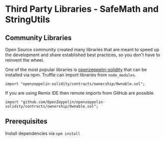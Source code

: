 # Third Party Libraries - SafeMath and StringUtils

## Community Libraries

Open Source community created many libraries that are meant to speed up the development and share established best practices, so you don't have to reinvent the wheel.

One of the most popular libraries is [openzeppelin-solidity](https://github.com/OpenZeppelin/openzeppelin-solidity) that can be installed via npm. Truffle can import libraries from `node_modules`.

```
import "openzeppelin-solidity/contracts/ownership/Ownable.sol";
```

If you are using Remix IDE then remote imports from GitHub are possible.

```
import "github.com/OpenZeppelin/openzeppelin-solidity/contracts/ownership/Ownable.sol";
```

## Prerequisites

Install dependencies via `npm install`
